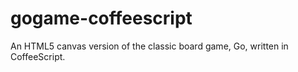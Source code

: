 gogame-coffeescript
===================

An HTML5 canvas version of the classic board game, Go, written in CoffeeScript.

